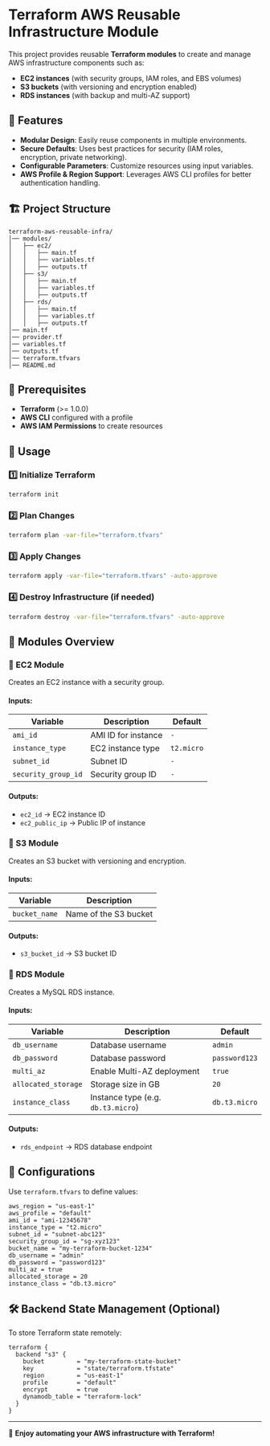 # Terraform AWS Reusable Infrastructure Module

This project provides reusable **Terraform modules** to create and manage AWS infrastructure components such as:
- **EC2 instances** (with security groups, IAM roles, and EBS volumes)
- **S3 buckets** (with versioning and encryption enabled)
- **RDS instances** (with backup and multi-AZ support)

## 🚀 Features
- **Modular Design**: Easily reuse components in multiple environments.
- **Secure Defaults**: Uses best practices for security (IAM roles, encryption, private networking).
- **Configurable Parameters**: Customize resources using input variables.
- **AWS Profile & Region Support**: Leverages AWS CLI profiles for better authentication handling.

## 🏗 Project Structure
```
terraform-aws-reusable-infra/
│── modules/
│   ├── ec2/
│   │   ├── main.tf
│   │   ├── variables.tf
│   │   ├── outputs.tf
│   ├── s3/
│   │   ├── main.tf
│   │   ├── variables.tf
│   │   ├── outputs.tf
│   ├── rds/
│   │   ├── main.tf
│   │   ├── variables.tf
│   │   ├── outputs.tf
│── main.tf
│── provider.tf
│── variables.tf
│── outputs.tf
│── terraform.tfvars
│── README.md
```

## 🔧 Prerequisites
- **Terraform** (>= 1.0.0)
- **AWS CLI** configured with a profile
- **AWS IAM Permissions** to create resources

## 📌 Usage

### 1️⃣ Initialize Terraform
```sh
terraform init
```

### 2️⃣ Plan Changes
```sh
terraform plan -var-file="terraform.tfvars"
```

### 3️⃣ Apply Changes
```sh
terraform apply -var-file="terraform.tfvars" -auto-approve
```

### 4️⃣ Destroy Infrastructure (if needed)
```sh
terraform destroy -var-file="terraform.tfvars" -auto-approve
```

## 📁 Modules Overview

### 🔹 EC2 Module
Creates an EC2 instance with a security group.
#### **Inputs:**
| Variable          | Description           | Default |
|------------------|----------------------|---------|
| `ami_id`        | AMI ID for instance  | `-`     |
| `instance_type` | EC2 instance type     | `t2.micro` |
| `subnet_id`     | Subnet ID             | `-`     |
| `security_group_id` | Security group ID  | `-`     |

#### **Outputs:**
- `ec2_id` → EC2 instance ID
- `ec2_public_ip` → Public IP of instance

### 🔹 S3 Module
Creates an S3 bucket with versioning and encryption.
#### **Inputs:**
| Variable       | Description           |
|---------------|----------------------|
| `bucket_name` | Name of the S3 bucket |

#### **Outputs:**
- `s3_bucket_id` → S3 bucket ID

### 🔹 RDS Module
Creates a MySQL RDS instance.
#### **Inputs:**
| Variable           | Description                 | Default |
|-------------------|----------------------------|---------|
| `db_username`    | Database username           | `admin` |
| `db_password`    | Database password           | `password123` |
| `multi_az`       | Enable Multi-AZ deployment | `true`  |
| `allocated_storage` | Storage size in GB       | `20`    |
| `instance_class` | Instance type (e.g. `db.t3.micro`) | `db.t3.micro` |

#### **Outputs:**
- `rds_endpoint` → RDS database endpoint

## 🔑 Configurations
Use `terraform.tfvars` to define values:
```hcl
aws_region = "us-east-1"
aws_profile = "default"
ami_id = "ami-12345678"
instance_type = "t2.micro"
subnet_id = "subnet-abc123"
security_group_id = "sg-xyz123"
bucket_name = "my-terraform-bucket-1234"
db_username = "admin"
db_password = "password123"
multi_az = true
allocated_storage = 20
instance_class = "db.t3.micro"
```

## 🛠️ Backend State Management (Optional)
To store Terraform state remotely:
```hcl
terraform {
  backend "s3" {
    bucket         = "my-terraform-state-bucket"
    key            = "state/terraform.tfstate"
    region         = "us-east-1"
    profile        = "default"
    encrypt        = true
    dynamodb_table = "terraform-lock"
  }
}
```


---
🚀 **Enjoy automating your AWS infrastructure with Terraform!**